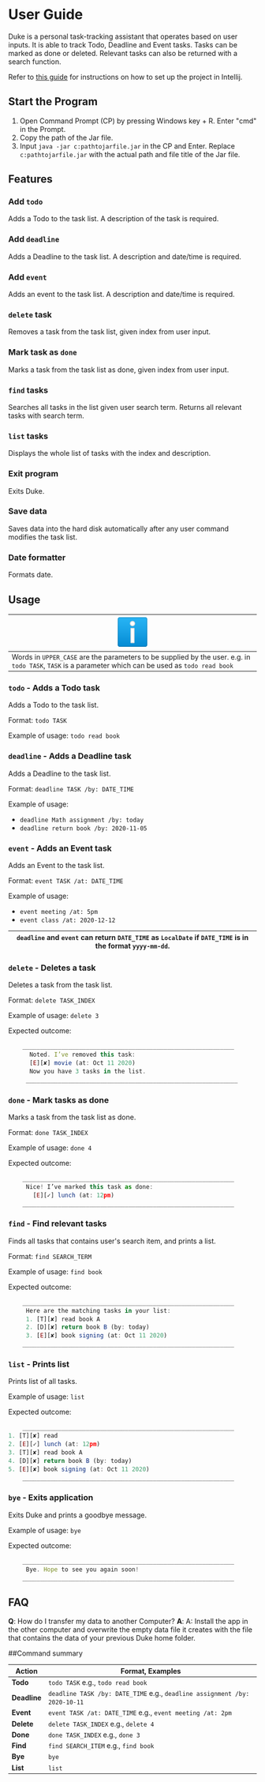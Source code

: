 # User Guide
Duke is a personal task-tracking assistant that operates based on user inputs.
It is able to track Todo, Deadline and Event tasks.
Tasks can be marked as done or deleted.
Relevant tasks can also be returned with a search function.

Refer to [this guide](https://github.com/hailqueenflo/ip/blob/master/README.md#setting-up-in-intellij) for instructions on how to set up the project in Intellij.

## Start the Program
1. Open Command Prompt (CP) by pressing Windows key + R.
Enter "cmd" in the Prompt.
2. Copy the path of the Jar file.
3. Input `java -jar c:pathtojarfile.jar` in the CP and Enter.
Replace `c:pathtojarfile.jar` with the actual path and file title of the Jar file.

## Features

### Add `todo`
Adds a Todo to the task list. A description of the task is required.

### Add `deadline`
Adds a Deadline to the task list. A description and date/time is required.

### Add `event`
Adds an event to the task list. A description and date/time is required.

### `delete` task
Removes a task from the task list, given index from user input.

### Mark task as `done`
Marks a task from the task list as done, given index from user input.

### `find` tasks
Searches all tasks in the list given user search term.
Returns all relevant tasks with search term.

### `list` tasks
Displays the whole list of tasks with the index and description.

### Exit program
Exits Duke.

### Save data
Saves data into the hard disk automatically after any user command modifies the task list.

### Date formatter
Formats date.

## Usage

| ![Note about the command format:](/docs/Image/info.png)                                                                                                 |
|--------------------------------------------------------------------------------------------------------------------------------------------------------|
| Words in `UPPER_CASE` are the parameters to be supplied by the user.  e.g. in `todo TASK`, `TASK` is a parameter which can be used as `todo read book` |

### `todo` - Adds a Todo task
Adds a Todo to the task list.

Format: `todo TASK`

Example of usage: `todo read book`

### `deadline` - Adds a Deadline task
Adds a Deadline to the task list.

Format: `deadline TASK /by: DATE_TIME`

Example of usage:

- `deadline Math assignment /by: today`
- `deadline return book /by: 2020-11-05`

### `event` - Adds an Event task
Adds an Event to the task list.

Format: `event TASK /at: DATE_TIME`

Example of usage:
- `event meeting /at: 5pm`
- `event class /at: 2020-12-12`

| `deadline` and `event` can return `DATE_TIME` as `LocalDate` if `DATE_TIME` is in the format `yyyy-mm-dd`. |
|----------------------------------------------------------------------------------------------------------|

### `delete` - Deletes a task
Deletes a task from the task list.

Format: `delete TASK_INDEX`

Example of usage: `delete 3`

Expected outcome:

```javascript
    ____________________________________________________________
      Noted. I’ve removed this task: 
      [E][✘] movie (at: Oct 11 2020)
      Now you have 3 tasks in the list.
     ____________________________________________________________
```

### `done` - Mark tasks as done
Marks a task from the task list as done.

Format: `done TASK_INDEX`

Example of usage: `done 4`

Expected outcome:

```javascript
    ____________________________________________________________
     Nice! I’ve marked this task as done:
       [E][✓] lunch (at: 12pm)
    ____________________________________________________________
```

### `find` - Find relevant tasks
Finds all tasks that contains user's search item, and prints a list.

Format: `find SEARCH_TERM`

Example of usage: `find book`

Expected outcome:

```javascript
    ____________________________________________________________
     Here are the matching tasks in your list:
     1. [T][✘] read book A
     2. [D][✘] return book B (by: today)
     3. [E][✘] book signing (at: Oct 11 2020)
    ____________________________________________________________
```

### `list` - Prints list
Prints list of all tasks.

Example of usage: `list`

Expected outcome:

```javascript
    ____________________________________________________________
1. [T][✘] read
2. [E][✓] lunch (at: 12pm)
3. [T][✘] read book A
4. [D][✘] return book B (by: today)
5. [E][✘] book signing (at: Oct 11 2020)
    ____________________________________________________________
```

### `bye` - Exits application
Exits Duke and prints a goodbye message.

Example of usage: `bye`

Expected outcome:

```javascript
    ____________________________________________________________
     Bye. Hope to see you again soon!
    ____________________________________________________________
```

## FAQ
__Q__: How do I transfer my data to another Computer?
__A__: A: Install the app in the other computer and overwrite the empty data file it creates with the file that contains the data of your previous Duke home folder.

##Command summary

|  __Action__  |                            __Format, Examples__                            |
|------------- | -------------------------------------------------------------------------- |
|   __Todo__   | `todo TASK` e.g., `todo read book`                                        |
| __Deadline__ | `deadline TASK /by: DATE_TIME` e.g., `deadline assignment /by: 2020-10-11` |
|   __Event__  | `event TASK /at: DATE_TIME` e.g., `event meeting /at: 2pm`                 |
|  __Delete__  | `delete TASK_INDEX` e.g., `delete 4`                                       |
|   __Done__   | `done TASK_INDEX` e.g., `done 3`                                           |
|   __Find__   | `find SEARCH_ITEM` e.g., `find book`                                       |
|    __Bye__   | `bye`                                                                      |
|   __List__   | `list`                                                                     |
